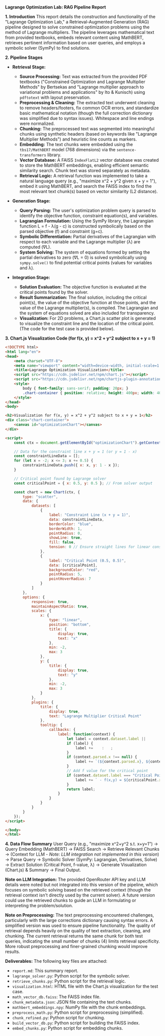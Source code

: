 **Lagrange Optimization Lab: RAG Pipeline Report**

**1. Introduction**
This report details the construction and functionality of the "Lagrange Optimization Lab," a Retrieval-Augmented Generation (RAG) pipeline designed to solve constrained optimization problems using the method of Lagrange multipliers. The pipeline leverages mathematical text from provided textbooks, embeds relevant content using MathBERT, retrieves pertinent information based on user queries, and employs a symbolic solver (SymPy) to find solutions.

**2. Pipeline Stages**

*   **Retrieval Stage:**
    *   **Source Processing:** Text was extracted from the provided PDF textbooks ("Constrained Optimization and Lagrange Multiplier Methods" by Bertsekas and "Lagrange multiplier approach to variational problems and applications" by Ito & Kunisch) using `pdftotext` with layout preservation.
    *   **Preprocessing & Cleaning:** The extracted text underwent cleaning to remove headers/footers, fix common OCR errors, and standardize basic mathematical notation (though the full correction dictionary was simplified due to syntax issues). Whitespace and line endings were normalized.
    *   **Chunking:** The preprocessed text was segmented into meaningful chunks using synthetic headers (based on keywords like "Lagrange Multiplier Methods") and heuristic line counts as markers.
    *   **Embedding:** The text chunks were embedded using the `tbs17/MathBERT` model (768 dimensions) via the `sentence-transformers` library.
    *   **Vector Database:** A FAISS `IndexFlatL2` vector database was created to store the MathBERT embeddings, enabling efficient semantic similarity search. Chunk text was stored separately as metadata.
    *   **Retrieval Logic:** A retrieval function was implemented to take a natural language query (e.g., "maximize x^2 + y^2 given x + y = 1"), embed it using MathBERT, and search the FAISS index to find the most relevant text chunk(s) based on vector similarity (L2 distance).

*   **Generation Stage:**
    *   **Query Parsing:** The user's optimization problem query is parsed to identify the objective function, constraint equation(s), and variables.
    *   **Lagrangian Formulation:** Using the SymPy library, the Lagrangian function L = f - λ(g - c) is constructed symbolically based on the parsed objective (f) and constraint (g=c).
    *   **Symbolic Differentiation:** Partial derivatives of the Lagrangian with respect to each variable and the Lagrange multiplier (λ) are computed (∇L).
    *   **System Solving:** The system of equations formed by setting the partial derivatives to zero (∇L = 0) is solved symbolically using `sympy.solve()` to find potential critical points (values for variables and λ).

*   **Integration Stage:**
    *   **Solution Evaluation:** The objective function is evaluated at the critical points found by the solver.
    *   **Result Summarization:** The final solution, including the critical point(s), the value of the objective function at those points, and the value of the Lagrange multiplier(s), is compiled. The Lagrangian and the system of equations solved are also included for transparency.
    *   **Visualization:** For 2D problems, a Chart.js scatter plot is generated to visualize the constraint line and the location of the critical point. (The code for the test case is provided below).

**3. Chart.js Visualization Code (for f(x, y) = x^2 + y^2 subject to x + y = 1)**
```html
<!DOCTYPE html>
<html lang="en">
<head>
    <meta charset="UTF-8">
    <meta name="viewport" content="width=device-width, initial-scale=1.0">
    <title>Lagrange Optimization Visualization</title>
    <script src="https://cdn.jsdelivr.net/npm/chart.js"></script>
    <script src="https://cdn.jsdelivr.net/npm/chartjs-plugin-annotation"></script>
    <style>
        body { font-family: sans-serif; padding: 20px; }
        .chart-container { position: relative; height: 400px; width: 400px; margin: auto; }
    </style>
</head>
<body>

<h2>Visualization for f(x, y) = x^2 + y^2 subject to x + y = 1</h2>
<div class="chart-container">
    <canvas id="optimizationChart"></canvas>
</div>

<script>
    const ctx = document.getElementById("optimizationChart").getContext("2d");

    // Data for the constraint line x + y = 1 (or y = 1 - x)
    const constraintLineData = [];
    for (let x = -2; x <= 3; x += 0.5) {
        constraintLineData.push({ x: x, y: 1 - x });
    }

    // Critical point found by Lagrange solver
    const criticalPoint = { x: 0.5, y: 0.5 }; // From solver output

    const chart = new Chart(ctx, {
        type: "scatter",
        data: {
            datasets: [
                {
                    label: "Constraint Line (x + y = 1)",
                    data: constraintLineData,
                    borderColor: "blue",
                    borderWidth: 1,
                    pointRadius: 0,
                    showLine: true,
                    fill: false,
                    tension: 0 // Ensure straight lines for linear constraint
                },
                {
                    label: "Critical Point (0.5, 0.5)",
                    data: [criticalPoint],
                    backgroundColor: "red",
                    pointRadius: 5,
                    pointHoverRadius: 7
                }
            ]
        },
        options: {
            responsive: true,
            maintainAspectRatio: true,
            scales: {
                x: {
                    type: "linear",
                    position: "bottom",
                    title: {
                        display: true,
                        text: "x"
                    },
                    min: -2,
                    max: 3
                },
                y: {
                    title: {
                        display: true,
                        text: "y"
                    },
                    min: -2,
                    max: 3
                }
            },
            plugins: {
                title: {
                    display: true,
                    text: "Lagrange Multiplier Critical Point"
                },
                tooltip: {
                    callbacks: {
                        label: function(context) {
                            let label = context.dataset.label || 		;
                            if (label) {
                                label += 	: 	;
                            }
                            if (context.parsed.x !== null) {
                                label += `(${context.parsed.x}, ${context.parsed.y})`;
                            }
                            // Add f value for the critical point
                            if (context.dataset.label === "Critical Point (0.5, 0.5)") {
                                label += ` - f(x,y) = ${criticalPoint.x**2 + criticalPoint.y**2}`;
                            }
                            return label;
                        }
                    }
                }
            }
        }
    });
</script>

</body>
</html>
```

**4. Data Flow Summary**
User Query (e.g., "maximize x^2+y^2 s.t. x+y=1") → Query Embedding (MathBERT) → FAISS Search → Retrieve Relevant Chunks → (Context for LLM - *Note: LLM integration not implemented in this version*) → Parse Query → Symbolic Solver (SymPy: Lagrangian, Derivatives, Solve) → Extract Solution (Critical Point, f-value, λ) → Generate Visualization (Chart.js) & Summary → Final Output.

**Note on LLM Integration:** The provided OpenRouter API key and LLM details were noted but not integrated into this version of the pipeline, which focuses on symbolic solving based on the retrieved context (though the retrieval context isn't directly used by the current solver). A future version could use the retrieved chunks to guide an LLM in formulating or interpreting the problem/solution.

**Note on Preprocessing:** The text preprocessing encountered challenges, particularly with the large corrections dictionary causing syntax errors. A simplified version was used to ensure pipeline functionality. The quality of retrieval depends heavily on the quality of text extraction, cleaning, and chunking. The current retrieval returns the same chunk for both test queries, indicating the small number of chunks (4) limits retrieval specificity. More robust preprocessing and finer-grained chunking would improve results.

**Deliverables:**
The following key files are attached:
*   `report.md`: This summary report.
*   `lagrange_solver.py`: Python script for the symbolic solver.
*   `retrieve_chunks.py`: Python script for the retrieval logic.
*   `visualization.html`: HTML file with the Chart.js visualization for the test case.
*   `math_vector_db.faiss`: The FAISS index file.
*   `chunk_metadata.json`: JSON file containing the text chunks.
*   `mathbert_embeddings.npy`: NumPy file with the chunk embeddings.
*   `preprocess_math.py`: Python script for preprocessing (simplified).
*   `chunk_refined.py`: Python script for chunking.
*   `build_vector_db.py`: Python script for building the FAISS index.
*   `embed_chunks.py`: Python script for embedding chunks.

